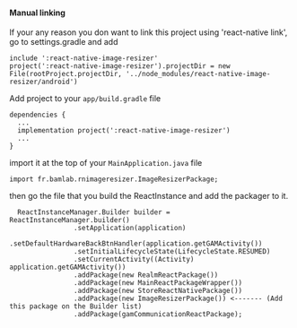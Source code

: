 #### Manual linking
If your any reason you don want to link this project using 'react-native link', go to settings.gradle and add
```
include ':react-native-image-resizer'
project(':react-native-image-resizer').projectDir = new File(rootProject.projectDir, '../node_modules/react-native-image-resizer/android')
```

Add project to your `app/build.gradle` file
```
dependencies {
  ...
  implementation project(':react-native-image-resizer')
  ...
}
```

import it at the top of your `MainApplication.java` file
```
import fr.bamlab.rnimageresizer.ImageResizerPackage;
```

then go the file that you build the ReactInstance and add the packager to it.

```
  ReactInstanceManager.Builder builder = ReactInstanceManager.builder()
                .setApplication(application)
                .setDefaultHardwareBackBtnHandler(application.getGAMActivity())
                .setInitialLifecycleState(LifecycleState.RESUMED)
                .setCurrentActivity((Activity) application.getGAMActivity())
                .addPackage(new RealmReactPackage())
                .addPackage(new MainReactPackageWrapper())
                .addPackage(new StoreReactNativePackage())
                .addPackage(new ImageResizerPackage()) <------- (Add this package on the Builder list)
                .addPackage(gamCommunicationReactPackage);
```
